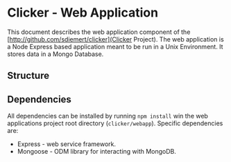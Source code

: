 # Clicker - Web Application

This document describes the web application component of the [http://github.com/sdiemert/clicker](Clicker Project). The web application is a Node Express based application meant to be run in a Unix Environment. It stores data in a Mongo Database. 

## Structure

## Dependencies

All dependencies can be installed by running `npm install` win the web applications project root directory (`clicker/webapp`). Specific dependencies are:

* Express - web service framework.
* Mongoose - ODM library for interacting with MongoDB.
